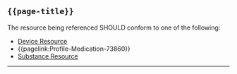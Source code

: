 ## <code>{{page-title}}</code>
	
The resource being referenced SHOULD conform to one of the following:

- <a href="https://hl7.org/fhir/R4/Device.html">Device Resource</a>
- {{pagelink:Profile-Medication-73860}}
- [Substance Resource](https://www.hl7.org/fhir/r4/substance.html)

---
